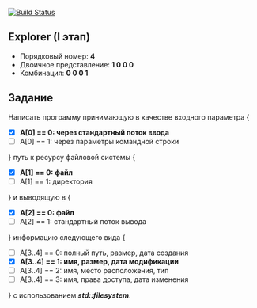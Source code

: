 [![Build Status](https://travis-ci.org/poljkee2010/Explorer1.svg?branch=master)](https://travis-ci.org/poljkee2010/Explorer1)
## Explorer (I этап)

- Порядковый номер: **4**
- Двоичное представление: **1 0 0 0**
- Комбинация: **0 0 0 1**


## Задание
Написать программу принимающую в качестве входного параметра {
- [X] **A[0] == 0: через стандартный поток ввода**
- [ ] A[0] == 1: через параметры командной строки

} путь к ресурсу файловой системы { 
- [X] **A[1] == 0: файл**
- [ ] A[1] == 1: директория

} и выводящую в { 
- [X] **A[2] == 0: файл**
- [ ] A[2] == 1: стандартный поток вывода

} информацию следующего вида { 
- [ ] A[3..4] == 0: полный путь, размер, дата создания
- [X] **A[3..4] == 1: имя, размер, дата модификации**
- [ ] A[3..4] == 2: имя, место расположения, тип
- [ ] A[3..4] == 3: имя, права доступа, дата изменения

} c использованием ***std::filesystem***.
